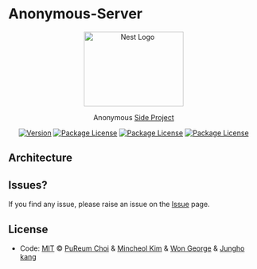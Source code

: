# Anonymous-Server
<p align="center">
  <a href="http://nestjs.com/" target="blank"><img src="http://openimage.interpark.com/goods_image/9/7/8/8/8030359788s.jpg" width="200" height="150" alt="Nest Logo" /></a>
</p>

  <p align="center">Anonymous <a href="" target="_blank">Side Project</a></p>
    <p align="center">
<a href="https://www.npmjs.com/~nestjscore" target="_blank"><img src="https://img.shields.io/npm/v/@nestjs/core.svg" alt="Version" /></a>
<a href="https://www.npmjs.com/~nestjscore" target="_blank"><img src="https://img.shields.io/npm/l/@nestjs/core.svg" alt="Package License" /></a>
<a href="https://img.shields.io/badge/issue-open-green" target="_blank"><img src="https://img.shields.io/badge/issue-open-green" alt="Package License" /></a>
<a href="https://img.shields.io/badge/issue-open-green" target="_blank"><img src="https://img.shields.io/badge/%EB%AC%B8%EC%9D%98%ED%95%98%EA%B8%B0-pooreumsunny%40gamil.com-green" alt="Package License" /></a>
</p>
  <!--[![Backers on Open Collective](https://opencollective.com/nest/backers/badge.svg)](https://opencollective.com/nest#backer)
  [![Sponsors on Open Collective](https://opencollective.com/nest/sponsors/badge.svg)](https://opencollective.com/nest#sponsor)-->


## Architecture


## Issues? ##
If you find any issue, please raise an issue on the [Issue]( ) page.

## License
- Code: [MIT](./LICENSE) © [PuReum Choi](https://blue-boy.tistory.com/) & [Mincheol Kim]() & [Won George]() & [Jungho kang]()
